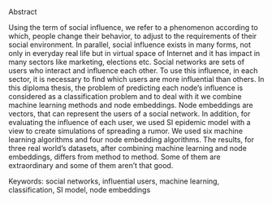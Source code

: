 Abstract

Using the term of social influence, we refer to a phenomenon according to which, people change their behavior, to adjust to the requirements of their social environment. In parallel, social influence exists in many forms, not only in everyday real life but in virtual space of Internet and it has impact in many sectors like marketing, elections etc. Social networks are sets of users who interact and influence each other. To use this influence, in each sector, it is necessary to find which users are more influential than others. In this diploma thesis, the problem of predicting each node’s influence is considered as a classification problem and to deal with it we combine machine learning methods and node embeddings. Node embeddings are vectors, that can represent the users of a social network. In addition, for evaluating the influence of each user, we used SI epidemic model with a view to create simulations of spreading a rumor. We used six machine learning algorithms and four node embedding algorithms. The results, for three real world’s datasets, after combining machine learning and node embeddings, differs from method to method. Some of them are extraordinary and some of them aren’t that good.


Keywords: social networks, influential users, machine learning, classification, SI model, node embeddings
